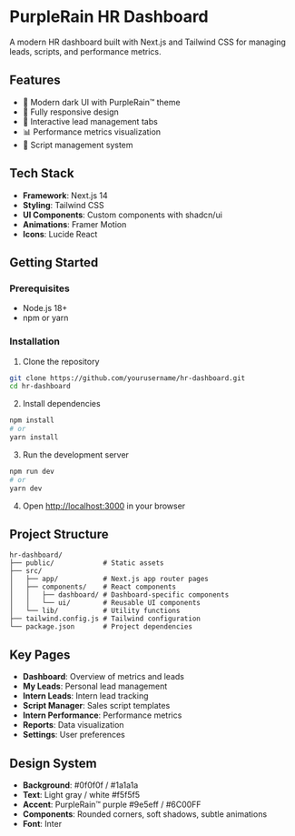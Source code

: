 # PurpleRain HR Dashboard

A modern HR dashboard built with Next.js and Tailwind CSS for managing leads, scripts, and performance metrics.

## Features

- 🎨 Modern dark UI with PurpleRain™ theme
- 📱 Fully responsive design
- 🔄 Interactive lead management tabs
- 📊 Performance metrics visualization
- 📝 Script management system

## Tech Stack

- **Framework**: Next.js 14
- **Styling**: Tailwind CSS
- **UI Components**: Custom components with shadcn/ui
- **Animations**: Framer Motion
- **Icons**: Lucide React

## Getting Started

### Prerequisites

- Node.js 18+ 
- npm or yarn

### Installation

1. Clone the repository
```bash
git clone https://github.com/yourusername/hr-dashboard.git
cd hr-dashboard
```

2. Install dependencies
```bash
npm install
# or
yarn install
```

3. Run the development server
```bash
npm run dev
# or
yarn dev
```

4. Open [http://localhost:3000](http://localhost:3000) in your browser

## Project Structure

```
hr-dashboard/
├── public/            # Static assets
├── src/
│   ├── app/           # Next.js app router pages
│   ├── components/    # React components
│   │   ├── dashboard/ # Dashboard-specific components
│   │   └── ui/        # Reusable UI components
│   └── lib/           # Utility functions
├── tailwind.config.js # Tailwind configuration
└── package.json       # Project dependencies
```

## Key Pages

- **Dashboard**: Overview of metrics and leads
- **My Leads**: Personal lead management
- **Intern Leads**: Intern lead tracking
- **Script Manager**: Sales script templates
- **Intern Performance**: Performance metrics
- **Reports**: Data visualization
- **Settings**: User preferences

## Design System

- **Background**: #0f0f0f / #1a1a1a
- **Text**: Light gray / white #f5f5f5
- **Accent**: PurpleRain™ purple #9e5eff / #6C00FF
- **Components**: Rounded corners, soft shadows, subtle animations
- **Font**: Inter